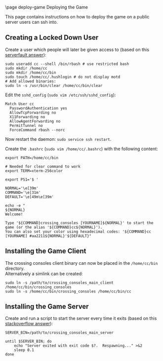 \page deploy-game Deploying the Game

This page contains instructions on how to deploy the game on a public server users can ssh into.

## Creating a Locked Down User

Create a user which people will later be given access to
(based on this [serverfault answer](https://serverfault.com/a/998437)):

    sudo useradd cc --shell /bin/rbash # use restricted bash
    sudo mkdir /home/cc
    sudo mkdir /home/cc/bin
    sudo touch /home/cc/.hushlogin # do not display motd
    # Add allowed binaries:
    sudo ln -s /usr/bin/clear /home/cc/bin/clear

Edit the `sshd_config` (`sudo vim /etc/ssh/sshd_config`):

    Match User cc
      PasswordAuthentication yes
      AllowTcpForwarding no
      X11Forwarding no
      AllowAgentForwarding no
      PermitTunnel no
      ForceCommand rbash --norc

Now restart the daemon: `sudo service ssh restart`.

Create the `.bashrc` (`sudo vim /home/cc/.bashrc`) with the following content:

    export PATH=/home/cc/bin
    
    # Needed for clear command to work
    export TERM=xterm-256color
    
    export PS1='$ '
    
    NORMAL='\e[39m'
    COMMAND='\e[31m'
    DEFAULT='\e[49m\e[39m'
    
    echo -e "
    ${NORMAL}
    Welcome!
    
    Type '${COMMAND}crossing_consoles [YOURNAME]${NORMAL}' to start the game (or the alias '${COMMAND}cc${NORMAL}').
    You can also set your color using hexadecimal codes: '${COMMAND}cc [YOURNAME] #aa2211${NORMAL}'${DEFAULT}"

## Installing the Game Client

The crossing consoles client binary can now be placed in the `/home/cc/bin` directory. \
Alternatively a simlink can be created:

    sudo ln -s /path/to/crossing_consoles_main_client /home/cc/bin/crossing_consoles
    sudo ln -s /home/cc/bin/crossing_consoles /home/cc/bin/cc

## Installing the Game Server

Create and run a script to start the server every time it exits
(based on this [stackoverflow answer](https://stackoverflow.com/a/697064/13623303)):

    SERVER_BIN=/path/to/crossing_consoles_main_server
    
    until $SERVER_BIN; do
        echo "Server exited with exit code $?.  Respawning..." >&2
        sleep 0.1
    done
